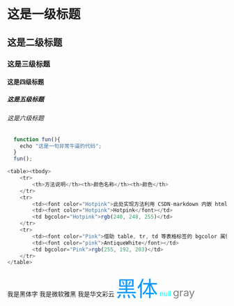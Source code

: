 # 这是一级标题 #
## 这是二级标题
### 这是三级标题
#### 这是四级标题
##### 这是五级标题
###### 这是六级标题
``` javascript
  function fun(){
    echo "这是一句非常牛逼的代码";
  }
  fun();
```
``` javascript
<table><tbody>
    <tr>
        <th>方法说明</th><th>颜色名称</th><th>颜色</th>
    </tr>
    <tr>
        <td><font color="Hotpink">此处实现方法利用 CSDN-markdown 内嵌 html 语言的优势</font></td>
        <td><font color="Hotpink">Hotpink</font></td>
        <td bgcolor="Hotpink">rgb(240, 248, 255)</td>
    </tr>
    <tr>
        <td><font color="Pink">借助 table, tr, td 等表格标签的 bgcolor 属性实现背景色设置</font></td>
        <td><font color="pink">AntiqueWhite</font></td>
        <td bgcolor="Pink">rgb(255, 192, 203)</td>
    </tr>
</table>
```
<font face="黑体">我是黑体字</font>
<font face="微软雅黑">我是微软雅黑</font>
<font face="STCAIYUN">我是华文彩云</font>
<font color=#0099ff size=12 face="黑体">黑体</font>
<font color=#00ffff size=3>null</font>
<font color=gray size=5>gray</font>
